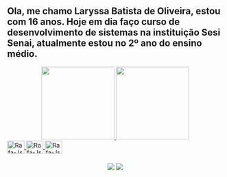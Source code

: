 ## Ola, me chamo Laryssa Batista de Oliveira, estou com 16 anos. Hoje em dia faço curso de desenvolvimento de sistemas na instituição Sesi Senai, atualmente estou no 2º ano do ensino médio. 

<div align="center">
  <a href="https://github.com/Lary0liveira">
  <img height="170em" src="https://github-readme-stats.vercel.app/api?username=Lary0liveira&show_icons=true&theme=dracula&include_all_commits=true&count_private=true"/>
  <img height="170em" src="https://github-readme-stats.vercel.app/api/top-langs/?username=Lary0liveira&langs_count=7&theme=dracula"/>
</div>
 
 
 <img align="center" alt="Rafa-Js" height="30" width="40" src="https://cdn.jsdelivr.net/gh/devicons/devicon/icons/java/java-plain.svg" />
 <img align="center" alt="Rafa-Js" height="30" width="40" src="https://cdn.jsdelivr.net/gh/devicons/devicon/icons/figma/figma-original.svg" />
 <img align="center" alt="Rafa-Js" height="30" width="40" src="https://cdn.jsdelivr.net/gh/devicons/devicon/icons/git/git-original.svg" />
   

 ###
  <div align="center"> 
  <a href="https://www.instagram.com/nathancrs_/" target="_blank"><img src="https://img.shields.io/badge/-Instagram-%23E4405F?style=for-the-badge&logo=instagram&logoColor=white" target="_blank"></a>
  <a href = "mailto:lary.batista1403@gamil.com"><img src="https://img.shields.io/badge/-Gmail-%23333?style=for-the-badge&logo=gmail&logoColor=white" target="_blank"></a>                   


